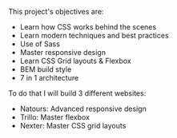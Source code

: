 This project's objectives are:
- Learn how CSS works behind the scenes
- Learn modern techniques and best practices
- Use of Sass
- Master responsive design
- Learn CSS Grid layouts & Flexbox
- BEM build style
- 7 in 1 architecture

To do that I will build 3 different websites:
- Natours: Advanced responsive design
- Trillo: Master flexbox
- Nexter: Master CSS grid layouts


